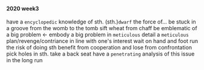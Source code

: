 #### 2020 week3
have a `encyclopedic` knowledge of sth.
(sth.)`dwarf` the force of...
be stuck in a groove
from the womb to the tomb
sift wheat from chaff
be emblematic of a big problem <- embody a big problem
in `meticulous` detail
a `meticulous` plan/revenge/contriance
in line with one's interest
wait on hand and foot
run the risk of doing sth
benefit from cooperation and lose from confrontation
pick holes in sth.
take a back seat
have a `penetrating` analysis of this issue
in the long run